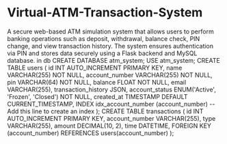 # Virtual-ATM-Transaction-System
A secure web-based ATM simulation system that allows users to perform banking operations such as deposit, withdrawal, balance check, PIN change, and view transaction history. The system ensures authentication via PIN and stores data securely using a Flask backend and MySQL database.
in db
CREATE DATABASE atm_system;
USE atm_system;
CREATE TABLE users (
    id INT AUTO_INCREMENT PRIMARY KEY,
    name VARCHAR(255) NOT NULL,
    account_number VARCHAR(255) NOT NULL,
    pin VARCHAR(64) NOT NULL,
    balance FLOAT NOT NULL,
    email VARCHAR(255),
    transaction_history JSON,
    account_status ENUM('Active', 'Frozen', 'Closed') NOT NULL,
    created_at TIMESTAMP DEFAULT CURRENT_TIMESTAMP,
    INDEX idx_account_number (account_number) -- Add this line to create an index
);
CREATE TABLE transactions (
    id INT AUTO_INCREMENT PRIMARY KEY,
    account_number VARCHAR(255),
    type VARCHAR(255),
    amount DECIMAL(10, 2),
    time DATETIME,
    FOREIGN KEY (account_number) REFERENCES users(account_number)
);
